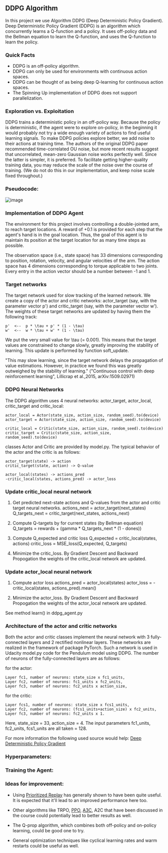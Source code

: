 ## DDPG Algorithm

In this project we use Algorithm DDPG (Deep Deterministic Policy Gradient). Deep Deterministic Policy Gradient (DDPG) is an algorithm which concurrently learns a Q-function and a policy. It uses off-policy data and the Bellman equation to learn the Q-function, and uses the Q-function to learn the policy.

### Quick Facts

- DDPG is an off-policy algorithm.
- DDPG can only be used for environments with continuous action spaces.
- DDPG can be thought of as being deep Q-learning for continuous action spaces.
- The Spinning Up implementation of DDPG does not support parallelization.


### Exploration vs. Exploitation

DDPG trains a deterministic policy in an off-policy way. Because the policy is deterministic, if the agent were to explore on-policy, in the beginning it would probably not try a wide enough variety of actions to find useful learning signals. To make DDPG policies explore better, we add noise to their actions at training time. The authors of the original DDPG paper recommended time-correlated OU noise, but more recent results suggest that uncorrelated, mean-zero Gaussian noise works perfectly well. Since the latter is simpler, it is preferred. To facilitate getting higher-quality training data, you may reduce the scale of the noise over the course of training. (We do not do this in our implementation, and keep noise scale fixed throughout.)

### Pseudocode: 

![image](https://user-images.githubusercontent.com/89017449/134413732-fbc1bd5d-1bf1-4a07-a124-dcc28ee474ac.png)

### Implementation of DDPG Agent

The environment for this project involves controlling a double-jointed arm, to reach target locations.
A reward of +0.1 is provided for each step that the agent's hand is in the goal location. Thus, the goal of
this agent is to maintain its position at the target location for as many time steps as possible.

The observation space (i.e., state space) has 33 dimensions corresponding to position, rotation, velocity,
and angular velocities of the arm. The action space has 4 dimensions corresponding to torque applicable to
two joints. Every entry in the action vector should be a number between -1 and 1.

### Target networks

The target network used for slow tracking of the learned network. We create a copy of the actor and critic networks:
actor_target (say, with the parameter vector p') and critic_target (say, with the parameter vector w'). The weights of
these target networks are updated by having them the following track:

    p'  <--  p * \tau + p' * (1 - \tau)  
    w'  <--  w * \tau + w' * (1 - \tau)

We put the very small value for \tau (= 0.001). This means that the target values are constrained to change slowly, greatly improving the stability of learning. This update is performed by function soft_update.

"This may slow learning, since the target network delays the propagation of value estimations.
However, in practice we found this was greatly outweighed by the stability of learning."
("Continuous control with deep reinforcement learning", Lillicrap et al.,2015, arXiv:1509.02971)

### DDPG Neural Networks

The DDPG algorithm uses 4 neural networks: actor_target, actor_local, critic_target and critic_local:

    actor_local = Actor(state_size, action_size, random_seed).to(device)
    actor_target = Actor(state_size, action_size, random_seed).to(device)

    critic_local = Critic(state_size, action_size, random_seed).to(device)
    critic_target = Critic(state_size, action_size, random_seed).to(device)

classes Actor and Critic are provided by model.py. The typical behavior of the actor and the critic is as follows:

    actor_target(state) -> action
    critic_target(state, action) -> Q-value

    actor_local(states) -> actions_pred
    -critic_local(states, actions_pred) -> actor_loss


### Update critic_local neural network 
 1. Get predicted next-state actions and Q-values from the actor and critic target neural networks.
    actions_next = actor_target(next_states)
    Q_targets_next = critic_target(next_states, actions_next)

 2. Compute Q-targets by for current states (by Bellman equation)
    Q_targets = rewards + (gamma * Q_targets_next * (1 - dones))

 3. Compute Q_expected and critic loss
    Q_expected = critic_local(states, actions)
    critic_loss = MSE_loss(Q_expected, Q_targets)

 4. Minimize the critic_loss. By Gradient Descent and Backward Propogation the weights of 
    the critic_local network are updated. 

### Update actor_local neural network 

1. Compute actor loss
    actions_pred = actor_local(states)
    actor_loss = -critic_local(states, actions_pred).mean()

2. Minimize the actor_loss. By Gradient Descent and Backward Propogation the weights of 
   the actor_local network are updated.

See method learn() in ddpg_agent.py

### Architecture of the actor and critic networks

Both the actor and critic classes implement the neural network
with 3 fully-connected layers and 2 rectified nonlinear layers. These networks are realized in the framework
of package PyTorch. Such a network is used in Udacity model.py code for the Pendulum model using DDPG.
The number of neurons of the fully-connected layers are as follows:

for the actor:

    Layer fc1, number of neurons: state_size x fc1_units,
    Layer fc2, number of neurons: fc1_units x fc2_units,
    Layer fc3, number of neurons: fc2_units x action_size,

for the critic:

    Layer fcs1, number of neurons: state_size x fcs1_units,
    Layer fc2, number of neurons: (fcs1_units+action_size) x fc2_units,
    Layer fc3, number of neurons: fc2_units x 1.

Here, state_size = 33, action_size = 4. The input parameters fc1_units, fc2_units, fcs1_units are all taken = 128.


For more information the following used source would help: [Deep Deterministic Policy Gradient](https://spinningup.openai.com/en/latest/algorithms/ddpg.html)

### Hyperparameters:


### Training the Agent:



### Ideas for improvement:

- Using [Prioritized Replay](https://arxiv.org/abs/1511.05952) has generally shown to have been quite useful. It is expected that it'll lead to an improved performance here too.

- Other algorithms like TRPO, [PPO](https://openai.com/blog/openai-baselines-ppo/), [A3C](https://openai.com/blog/openai-baselines-ppo/), A2C that have been discussed in the course could potentially lead to better results as well.

- The Q-prop algorithm, which combines both off-policy and on-policy learning, could be good one to try.

- General optimization techniques like cyclical learning rates and warm restarts could be useful as well.
